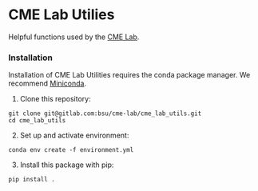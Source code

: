 # CME Lab Utilies

Helpful functions used by the [CME Lab](https://www.boisestate.edu/coen-cmsl).

### Installation
Installation of CME Lab Utilities requires the conda package manager. We recommend [Miniconda](https://docs.conda.io/en/latest/miniconda.html).
1. Clone this repository:
```
git clone git@gitlab.com:bsu/cme-lab/cme_lab_utils.git
cd cme_lab_utils
```
2. Set up and activate environment:
```
conda env create -f environment.yml
```
3. Install this package with pip:
```
pip install .
```
